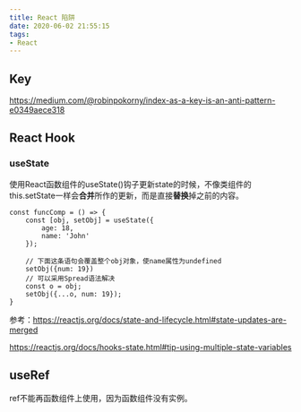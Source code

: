 ```yaml
---
title: React 陷阱
date: 2020-06-02 21:55:15
tags:
- React
---
```


## Key

https://medium.com/@robinpokorny/index-as-a-key-is-an-anti-pattern-e0349aece318



## React Hook

### useState

使用React函数组件的useState()钩子更新state的时候，不像类组件的this.setState一样会**合并**所作的更新，而是直接**替换**掉之前的内容。

```react
const funcComp = () => {
    const [obj, setObj] = useState({
        age: 18,
        name: 'John'
    });

    // 下面这条语句会覆盖整个obj对象，使name属性为undefined
    setObj({num: 19})
	// 可以采用Spread语法解决
    const o = obj;
    setObj({...o, num: 19});
}

```

参考：https://reactjs.org/docs/state-and-lifecycle.html#state-updates-are-merged

https://reactjs.org/docs/hooks-state.html#tip-using-multiple-state-variables

## useRef

ref不能再函数组件上使用，因为函数组件没有实例。